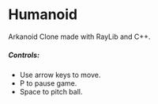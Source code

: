 # Humanoid
Arkanoid Clone made with RayLib and C++.

##### Controls:
- Use arrow keys to move.
- P to pause game.
- Space to pitch ball.
